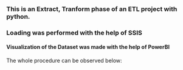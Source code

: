 ### This is an Extract, Tranform phase of an ETL project with python. 
### Loading was performed with the help of SSIS

#### Visualization of the Dataset was made with the help of PowerBI

The whole procedure can be observed below:
